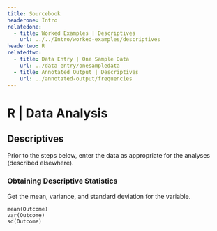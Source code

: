 ```yaml
---
title: Sourcebook
headerone: Intro
relatedone:
  - title: Worked Examples | Descriptives
    url: ../../Intro/worked-examples/descriptives
headertwo: R
relatedtwo:
  - title: Data Entry | One Sample Data
    url: ../data-entry/onesampledata
  - title: Annotated Output | Descriptives
    url: ../annotated-output/frequencies
---
```


# R | Data Analysis

## Descriptives

Prior to the steps below, enter the data as appropriate for the analyses (described elsewhere).

### Obtaining Descriptive Statistics

Get the mean, variance, and standard deviation for the variable.

```{r}
mean(Outcome)
var(Outcome)
sd(Outcome)
```
